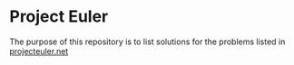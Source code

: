 # Project Euler
The purpose of this repository is to list solutions for the problems listed in [projecteuler.net](https://projecteuler.net/archives)
